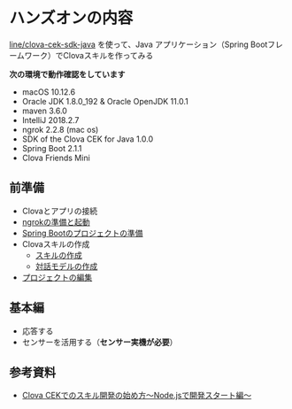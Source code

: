 # ハンズオンの内容

[line/clova-cek-sdk-java](https://github.com/line/clova-cek-sdk-java) を使って、Java アプリケーション（Spring Bootフレームワーク）でClovaスキルを作ってみる

**次の環境で動作確認をしています**

- macOS 10.12.6
- Oracle JDK 1.8.0_192 & Oracle OpenJDK 11.0.1
- maven 3.6.0
- IntelliJ 2018.2.7
- ngrok 2.2.8 (mac os)
- SDK of the Clova CEK for Java 1.0.0
- Spring Boot 2.1.1
- Clova Friends Mini

## 前準備

- Clovaとアプリの接続
- [ngrokの準備と起動](./doc/A01/01.md)
- [Spring Bootのプロジェクトの準備](./doc/A02/01.md)
- Clovaスキルの作成
    - [スキルの作成](./doc/A03/01.md)
    - [対話モデルの作成](./doc/A03/02.md)
- [プロジェクトの編集](./doc/A04/01.md)

## 基本編

- 応答する
- センサーを活用する（**センサー実機が必要**）

## 参考資料

- [Clova CEKでのスキル開発の始め方〜Node.jsで開発スタート編〜](https://dotstud.io/blog/clova-cek-nodejs-tutorial/)
